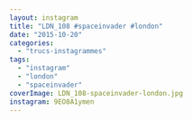 ```yaml
---
layout: instagram
title: "LDN_108 #spaceinvader #london"
date: "2015-10-20"
categories: 
  - "trucs-instagrammes"
tags: 
  - "instagram"
  - "london"
  - "spaceinvader"
coverImage: LDN_108-spaceinvader-london.jpg
instagram: 9EO8A1ymen
---
```

